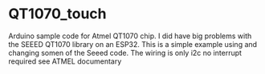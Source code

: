 # QT1070_touch
Arduino sample code for Atmel QT1070 chip. 
I did have big problems with the SEEED QT1070 library on an ESP32.
This is a simple example using and changing somen of the Seeed code.
The wiring is only i2c no interrupt required see ATMEL documentary
